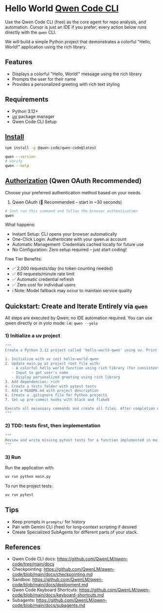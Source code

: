 # Hello World [Qwen Code CLI](https://github.com/QwenLM/qwen-code)

Use the Qwen Code CLI (free) as the core agent for repo analysis, and automation. Cursor is just an IDE if you prefer; every action below runs directly with the `qwen` CLI.

We will build a simple Python project that demonstrates a colorful "Hello, World!" application using the rich library.

## Features

- Displays a colorful "Hello, World!" message using the rich library
- Prompts the user for their name
- Provides a personalized greeting with rich text styling

## Requirements

- Python 3.12+
- [uv](https://github.com/astral-sh/uv) package manager
- Qwen Code CLI Setup

## [Install](https://github.com/QwenLM/qwen-code?tab=readme-ov-file#install-from-npm)
```bash
npm install -g @qwen-code/qwen-code@latest

qwen --version
# verify
qwen --help
```

## [Authorization](https://github.com/QwenLM/qwen-code?tab=readme-ov-file#authorization) (Qwen OAuth Recommended)
Choose your preferred authentication method based on your needs.

1. Qwen OAuth (🚀 Recommended – start in ~30 seconds)

```bash
# Just run this command and follow the browser authentication
qwen
```

What happens:
- Instant Setup: CLI opens your browser automatically
- One-Click Login: Authenticate with your qwen.ai account
- Automatic Management: Credentials cached locally for future use
- No Configuration: Zero setup required – just start coding!

Free Tier Benefits:
- ✅ 2,000 requests/day (no token counting needed)
- ✅ 60 requests/minute rate limit
- ✅ Automatic credential refresh
- ✅ Zero cost for individual users
- ℹ️ Note: Model fallback may occur to maintain service quality

## Quickstart: Create and Iterate Entirely via `qwen`
All steps are executed by Qwen; no IDE automation required. You can use qwen directly or in yolo mode: i.e: `qwen --yolo`

### 1) Initialize a uv project

```bash
"""
Create a Python 3.12 project called 'hello-world-qwen' using uv. Print the exact shell commands and then run them.

1. Initialize with uv init hello-world-qwen
2. Update main.py at project root file with:
   - A colorful hello world function using rich library (for consistent styling)
   - Input to get user's name
   - Display personalized greeting using rich library
3. Add dependencies: rich
4. Create a tests folder with pytest tests
5. Add a README.md with project description
6. Create a .gitignore file for Python projects
7. Set up pre-commit hooks with black and flake8

Execute all necessary commands and create all files. After completion document this prompt and the output in /prompts/** directory. Create a Numbered file i.e: 0001-init-project.prompt.md
"""
```

### 2) TDD: tests first, then implementation
```bash
"""
Review and write missing pytest tests for a function implemented in main.py. Test and update main.py to pass tests, and again run the tests. Output diffs and the exact commands executed. Continue to document prompt and effect in prompts dir.
"""
```

### 3) Run

Run the application with:

```bash
uv run python main.py
```

To run the project tests:

```bash
uv run pytest
```

## Tips
- Keep prompts in `prompts/` for history
- Pair with Gemini CLI (free) for long‑context scripting if desired
- Create Specialized SubAgents for different parts of your stack.

## References
- Qwen Code CLI docs: https://github.com/QwenLM/qwen-code/tree/main/docs
- Checkpointing: https://github.com/QwenLM/qwen-code/blob/main/docs/checkpointing.md
- Sandbox: https://github.com/QwenLM/qwen-code/blob/main/docs/deployment.md
- Qwen Code Keyboard Shortcuts: https://github.com/QwenLM/qwen-code/blob/main/docs/keyboard-shortcuts.md
- Subagents: https://github.com/QwenLM/qwen-code/blob/main/docs/subagents.md
